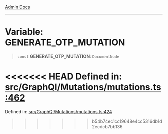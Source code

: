 [Admin Docs](/)

***

# Variable: GENERATE\_OTP\_MUTATION

> `const` **GENERATE\_OTP\_MUTATION**: `DocumentNode`

<<<<<<< HEAD
Defined in: [src/GraphQl/Mutations/mutations.ts:462](https://github.com/PalisadoesFoundation/talawa-admin/blob/main/src/GraphQl/Mutations/mutations.ts#L462)
=======
Defined in: [src/GraphQl/Mutations/mutations.ts:424](https://github.com/PalisadoesFoundation/talawa-admin/blob/main/src/GraphQl/Mutations/mutations.ts#L424)
>>>>>>> b54b74ec1cc19648e4cc5316db1d2ecdcb7bb136
